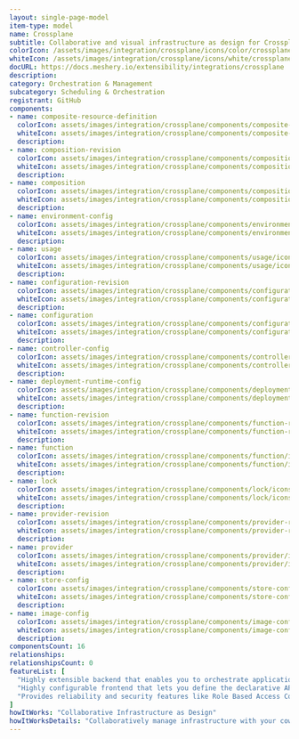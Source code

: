 ```yaml
---
layout: single-page-model
item-type: model
name: Crossplane
subtitle: Collaborative and visual infrastructure as design for Crossplane
colorIcon: /assets/images/integration/crossplane/icons/color/crossplane-color.svg
whiteIcon: /assets/images/integration/crossplane/icons/white/crossplane-white.svg
docURL: https://docs.meshery.io/extensibility/integrations/crossplane
description: 
category: Orchestration & Management
subcategory: Scheduling & Orchestration
registrant: GitHub
components: 
- name: composite-resource-definition
  colorIcon: assets/images/integration/crossplane/components/composite-resource-definition/icons/color/composite-resource-definition-color.svg
  whiteIcon: assets/images/integration/crossplane/components/composite-resource-definition/icons/white/composite-resource-definition-white.svg
  description: 
- name: composition-revision
  colorIcon: assets/images/integration/crossplane/components/composition-revision/icons/color/composition-revision-color.svg
  whiteIcon: assets/images/integration/crossplane/components/composition-revision/icons/white/composition-revision-white.svg
  description: 
- name: composition
  colorIcon: assets/images/integration/crossplane/components/composition/icons/color/composition-color.svg
  whiteIcon: assets/images/integration/crossplane/components/composition/icons/white/composition-white.svg
  description: 
- name: environment-config
  colorIcon: assets/images/integration/crossplane/components/environment-config/icons/color/environment-config-color.svg
  whiteIcon: assets/images/integration/crossplane/components/environment-config/icons/white/environment-config-white.svg
  description: 
- name: usage
  colorIcon: assets/images/integration/crossplane/components/usage/icons/color/usage-color.svg
  whiteIcon: assets/images/integration/crossplane/components/usage/icons/white/usage-white.svg
  description: 
- name: configuration-revision
  colorIcon: assets/images/integration/crossplane/components/configuration-revision/icons/color/configuration-revision-color.svg
  whiteIcon: assets/images/integration/crossplane/components/configuration-revision/icons/white/configuration-revision-white.svg
  description: 
- name: configuration
  colorIcon: assets/images/integration/crossplane/components/configuration/icons/color/configuration-color.svg
  whiteIcon: assets/images/integration/crossplane/components/configuration/icons/white/configuration-white.svg
  description: 
- name: controller-config
  colorIcon: assets/images/integration/crossplane/components/controller-config/icons/color/controller-config-color.svg
  whiteIcon: assets/images/integration/crossplane/components/controller-config/icons/white/controller-config-white.svg
  description: 
- name: deployment-runtime-config
  colorIcon: assets/images/integration/crossplane/components/deployment-runtime-config/icons/color/deployment-runtime-config-color.svg
  whiteIcon: assets/images/integration/crossplane/components/deployment-runtime-config/icons/white/deployment-runtime-config-white.svg
  description: 
- name: function-revision
  colorIcon: assets/images/integration/crossplane/components/function-revision/icons/color/function-revision-color.svg
  whiteIcon: assets/images/integration/crossplane/components/function-revision/icons/white/function-revision-white.svg
  description: 
- name: function
  colorIcon: assets/images/integration/crossplane/components/function/icons/color/function-color.svg
  whiteIcon: assets/images/integration/crossplane/components/function/icons/white/function-white.svg
  description: 
- name: lock
  colorIcon: assets/images/integration/crossplane/components/lock/icons/color/lock-color.svg
  whiteIcon: assets/images/integration/crossplane/components/lock/icons/white/lock-white.svg
  description: 
- name: provider-revision
  colorIcon: assets/images/integration/crossplane/components/provider-revision/icons/color/provider-revision-color.svg
  whiteIcon: assets/images/integration/crossplane/components/provider-revision/icons/white/provider-revision-white.svg
  description: 
- name: provider
  colorIcon: assets/images/integration/crossplane/components/provider/icons/color/provider-color.svg
  whiteIcon: assets/images/integration/crossplane/components/provider/icons/white/provider-white.svg
  description: 
- name: store-config
  colorIcon: assets/images/integration/crossplane/components/store-config/icons/color/store-config-color.svg
  whiteIcon: assets/images/integration/crossplane/components/store-config/icons/white/store-config-white.svg
  description: 
- name: image-config
  colorIcon: assets/images/integration/crossplane/components/image-config/icons/color/image-config-color.svg
  whiteIcon: assets/images/integration/crossplane/components/image-config/icons/white/image-config-white.svg
  description: 
componentsCount: 16
relationships: 
relationshipsCount: 0
featureList: [
  "Highly extensible backend that enables you to orchestrate applications and infrastructure no matter where they run.",
  "Highly configurable frontend that lets you define the declarative API it offers.",
  "Provides reliability and security features like Role Based Access Control (RBAC) to orchestrate everything - not just containers."
]
howItWorks: "Collaborative Infrastructure as Design"
howItWorksDetails: "Collaboratively manage infrastructure with your coworkers synchronously sharing the same designs."
---
```


